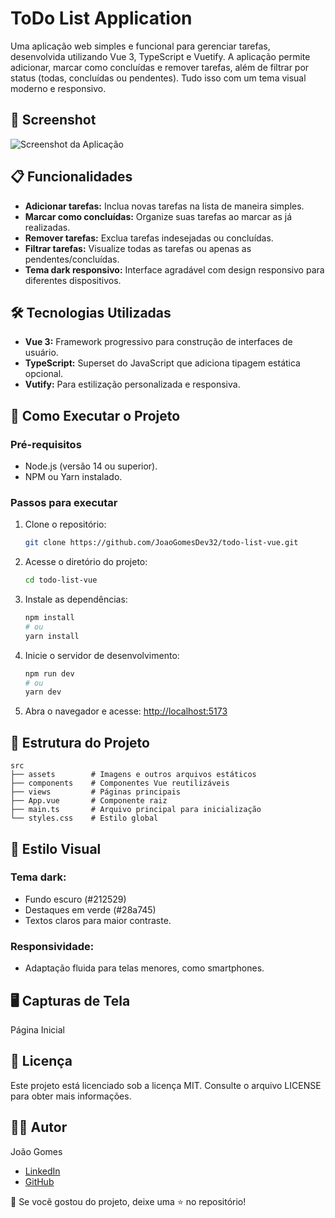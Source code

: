 # ToDo List Application

Uma aplicação web simples e funcional para gerenciar tarefas, desenvolvida utilizando Vue 3, TypeScript e Vuetify. A aplicação permite adicionar, marcar como concluídas e remover tarefas, além de filtrar por status (todas, concluídas ou pendentes). Tudo isso com um tema visual moderno e responsivo.

## 📸 Screenshot

![Screenshot da Aplicação](./assets/screenshot.png)

## 📋 Funcionalidades

- **Adicionar tarefas:** Inclua novas tarefas na lista de maneira simples.
- **Marcar como concluídas:** Organize suas tarefas ao marcar as já realizadas.
- **Remover tarefas:** Exclua tarefas indesejadas ou concluídas.
- **Filtrar tarefas:** Visualize todas as tarefas ou apenas as pendentes/concluídas.
- **Tema dark responsivo:** Interface agradável com design responsivo para diferentes dispositivos.

## 🛠️ Tecnologias Utilizadas

- **Vue 3:** Framework progressivo para construção de interfaces de usuário.
- **TypeScript:** Superset do JavaScript que adiciona tipagem estática opcional.
- **Vutify:** Para estilização personalizada e responsiva.

## 🚀 Como Executar o Projeto

### Pré-requisitos

- Node.js (versão 14 ou superior).
- NPM ou Yarn instalado.

### Passos para executar

1. Clone o repositório:
    ```sh
    git clone https://github.com/JoaoGomesDev32/todo-list-vue.git
    ```
2. Acesse o diretório do projeto:
    ```sh
    cd todo-list-vue
    ```
3. Instale as dependências:
    ```sh
    npm install
    # ou
    yarn install
    ```
4. Inicie o servidor de desenvolvimento:
    ```sh
    npm run dev
    # ou
    yarn dev
    ```
5. Abra o navegador e acesse:
    [http://localhost:5173](http://localhost:5173)

## 📂 Estrutura do Projeto

```plaintext
src
├── assets        # Imagens e outros arquivos estáticos
├── components    # Componentes Vue reutilizáveis
├── views         # Páginas principais
├── App.vue       # Componente raiz
├── main.ts       # Arquivo principal para inicialização
└── styles.css    # Estilo global
```

## 🎨 Estilo Visual

### Tema dark:

- Fundo escuro (#212529)
- Destaques em verde (#28a745)
- Textos claros para maior contraste.

### Responsividade:

- Adaptação fluida para telas menores, como smartphones.

## 🖥️ Capturas de Tela

Página Inicial

## 📝 Licença

Este projeto está licenciado sob a licença MIT. Consulte o arquivo LICENSE para obter mais informações.

## 🙋‍♂️ Autor

João Gomes

- [LinkedIn](https://www.linkedin.com/in/joaofelipedev32/)
- [GitHub](https://github.com/JoaoGomesDev32)

🌟 Se você gostou do projeto, deixe uma ⭐ no repositório!
